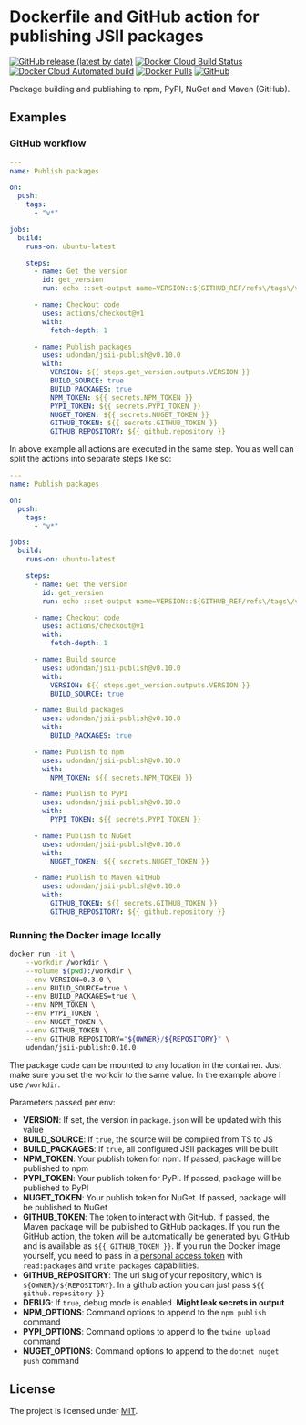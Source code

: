 # Dockerfile and GitHub action for publishing JSII packages

[![GitHub release (latest by date)](https://img.shields.io/github/v/release/udondan/jsii-publish)][releases]
[![Docker Cloud Build Status](https://img.shields.io/docker/cloud/build/udondan/jsii-publish)][hub]
[![Docker Cloud Automated build](https://img.shields.io/docker/cloud/automated/udondan/jsii-publish)][hub-builds]
[![Docker Pulls](https://img.shields.io/docker/pulls/udondan/jsii-publish)][hub]
[![GitHub](https://img.shields.io/github/license/udondan/jsii-publish)][MITlicense]

Package building and publishing to npm, PyPI, NuGet and Maven (GitHub).

## Examples

### GitHub workflow

```yml
---
name: Publish packages

on:
  push:
    tags:
      - "v*"

jobs:
  build:
    runs-on: ubuntu-latest

    steps:
      - name: Get the version
        id: get_version
        run: echo ::set-output name=VERSION::${GITHUB_REF/refs\/tags\/v/}

      - name: Checkout code
        uses: actions/checkout@v1
        with:
          fetch-depth: 1

      - name: Publish packages
        uses: udondan/jsii-publish@v0.10.0
        with:
          VERSION: ${{ steps.get_version.outputs.VERSION }}
          BUILD_SOURCE: true
          BUILD_PACKAGES: true
          NPM_TOKEN: ${{ secrets.NPM_TOKEN }}
          PYPI_TOKEN: ${{ secrets.PYPI_TOKEN }}
          NUGET_TOKEN: ${{ secrets.NUGET_TOKEN }}
          GITHUB_TOKEN: ${{ secrets.GITHUB_TOKEN }}
          GITHUB_REPOSITORY: ${{ github.repository }}
```

In above example all actions are executed in the same step. You as well can split the actions into separate steps like so:

```yml
---
name: Publish packages

on:
  push:
    tags:
      - "v*"

jobs:
  build:
    runs-on: ubuntu-latest

    steps:
      - name: Get the version
        id: get_version
        run: echo ::set-output name=VERSION::${GITHUB_REF/refs\/tags\/v/}

      - name: Checkout code
        uses: actions/checkout@v1
        with:
          fetch-depth: 1

      - name: Build source
        uses: udondan/jsii-publish@v0.10.0
        with:
          VERSION: ${{ steps.get_version.outputs.VERSION }}
          BUILD_SOURCE: true

      - name: Build packages
        uses: udondan/jsii-publish@v0.10.0
        with:
          BUILD_PACKAGES: true

      - name: Publish to npm
        uses: udondan/jsii-publish@v0.10.0
        with:
          NPM_TOKEN: ${{ secrets.NPM_TOKEN }}

      - name: Publish to PyPI
        uses: udondan/jsii-publish@v0.10.0
        with:
          PYPI_TOKEN: ${{ secrets.PYPI_TOKEN }}

      - name: Publish to NuGet
        uses: udondan/jsii-publish@v0.10.0
        with:
          NUGET_TOKEN: ${{ secrets.NUGET_TOKEN }}

      - name: Publish to Maven GitHub
        uses: udondan/jsii-publish@v0.10.0
        with:
          GITHUB_TOKEN: ${{ secrets.GITHUB_TOKEN }}
          GITHUB_REPOSITORY: ${{ github.repository }}
```

### Running the Docker image locally

```bash
docker run -it \
    --workdir /workdir \
    --volume $(pwd):/workdir \
    --env VERSION=0.3.0 \
    --env BUILD_SOURCE=true \
    --env BUILD_PACKAGES=true \
    --env NPM_TOKEN \
    --env PYPI_TOKEN \
    --env NUGET_TOKEN \
    --env GITHUB_TOKEN \
    --env GITHUB_REPOSITORY="${OWNER}/${REPOSITORY}" \
    udondan/jsii-publish:0.10.0
```

The package code can be mounted to any location in the container. Just make sure you set the workdir to the same value. In the example above I use `/workdir`.

Parameters passed per env:

- **VERSION**: If set, the version in `package.json` will be updated with this value
- **BUILD_SOURCE**: If `true`, the source will be compiled from TS to JS
- **BUILD_PACKAGES**: If `true`, all configured JSII packages will be built
- **NPM_TOKEN**: Your publish token for npm. If passed, package will be published to npm
- **PYPI_TOKEN**: Your publish token for PyPI. If passed, package will be published to PyPI
- **NUGET_TOKEN**: Your publish token for NuGet. If passed, package will be published to NuGet
- **GITHUB_TOKEN**: The token to interact with GitHub. If passed, the Maven package will be published to GitHub packages.
  If you run the GitHub action, the token will be automatically be generated byu GitHub and is available as `${{ GITHUB_TOKEN }}`. If you run the Docker image yourself, you need to pass in a [personal access token](https://github.com/settings/tokens) with `read:packages` and `write:packages` capabilities.
- **GITHUB_REPOSITORY**: The url slug of your repository, which is `${OWNER}/${REPOSITORY}`. In a github action you can just pass `${{ github.repository }}`
- **DEBUG**: If `true`, debug mode is enabled. **Might leak secrets in output**
- **NPM_OPTIONS**: Command options to append to the `npm publish` command
- **PYPI_OPTIONS**: Command options to append to the `twine upload` command
- **NUGET_OPTIONS**: Command options to append to the `dotnet nuget push` command

## License

The project is licensed under [MIT][MITlicense].

   [hub]: https://hub.docker.com/r/udondan/jsii-publish
   [hub-builds]: https://hub.docker.com/r/udondan/jsii-publish/builds
   [releases]: https://github.com/udondan/jsii-publish/releases
   [MITlicense]: https://github.com/udondan/jsii-publish/blob/master/LICENSE

